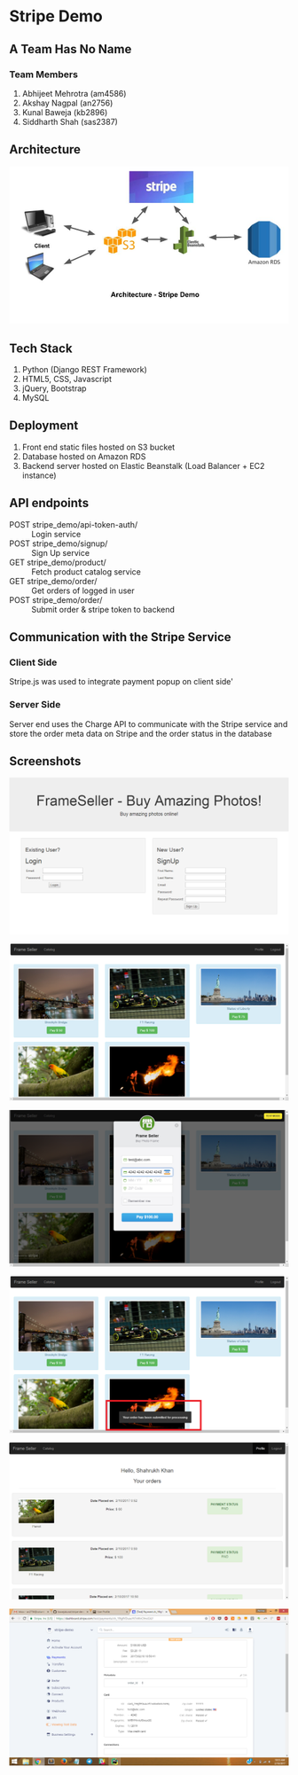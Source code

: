 # Stripe Demo

## A Team Has No Name

### Team Members
1. Abhijeet Mehrotra (am4586)
2. Akshay Nagpal (an2756)
3. Kunal Baweja (kb2896)
4. Siddharth Shah (sas2387)

## Architecture
![Architecture Diagram](screenshots/Architecture.jpg "Architecture Diagram")

## Tech Stack
1. Python (Django REST Framework)
2. HTML5, CSS, Javascript
3. jQuery, Bootstrap
4. MySQL

## Deployment
1. Front end static files hosted on S3 bucket
2. Database hosted on Amazon RDS
3. Backend server hosted on Elastic Beanstalk (Load Balancer + EC2 instance)

## API endpoints
<dl>
  <dt>POST stripe_demo/api-token-auth/</dt>
  <dd>Login service</dd>
  <dt>POST stripe_demo/signup/</dt>
  <dd>Sign Up service</dd>
  <dt>GET stripe_demo/product/</dt>
  <dd>Fetch product catalog service</dd>
  <dt>GET stripe_demo/order/</dt>
  <dd>Get orders of logged in user</dd>
  <dt>POST stripe_demo/order/</dt>
  <dd>Submit order &amp; stripe token to backend</dd>
</dl>

## Communication with the Stripe Service
### Client Side
Stripe.js was used to integrate payment popup on client side'
### Server Side
Server end uses the Charge API to communicate with the Stripe service and store the order meta data on Stripe and the order status in the database

## Screenshots
![Homepage](screenshots/home.png "Homepage")

![Catalog](screenshots/catalog.png "Catalog")

![Card Popup](screenshots/card_popup.png "Card Popup")

![Payment submitted](screenshots/payment_submitted.png "Payment submitted")

![Orders](screenshots/orders.png "Orders by user")

![Stripe Oder Meta](screenshots/stripe_order_meta.png "Stripe Metadata")
